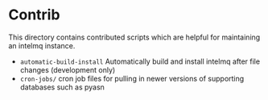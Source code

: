 
# Contrib

This directory contains contributed scripts which are helpful for maintaining an intelmq instance.

- `automatic-build-install` Automatically build and install intelmq after file changes (development only)
- `cron-jobs/` cron job files for pulling in newer versions of supporting databases such as pyasn
